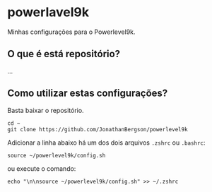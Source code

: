 # powerlavel9k

Minhas configurações para o Powerlevel9k.

## O que é está repositório?

...

## Como utilizar estas configurações?

Basta baixar o repositório.

```shell
cd ~ 
git clone https://github.com/JonathanBergson/powerlevel9k
```

Adicionar a linha abaixo há um dos dois arquivos `.zshrc` ou `.bashrc`:

```shell
source ~/powerlevel9k/config.sh
```

ou execute o comando:

```shell
echo "\n\nsource ~/powerlevel9k/config.sh" >> ~/.zshrc
```
